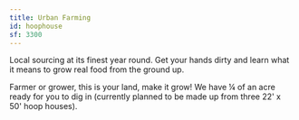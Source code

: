 ```yaml
---
title: Urban Farming
id: hoophouse
sf: 3300
---
```


Local sourcing at its finest year round. Get your hands dirty and learn what it means to grow real food from the ground up.

Farmer or grower, this is your land, make it grow! We have ¼ of an acre ready for you to dig in (currently planned to be made up from three 22' x 50' hoop houses).
